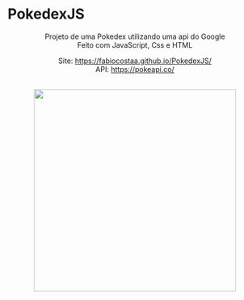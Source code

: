 # PokedexJS
<div align="center">
Projeto de uma Pokedex utilizando uma api do Google
<br>
Feito com JavaScript, Css e HTML


Site:  https://fabiocostaa.github.io/PokedexJS/ <br>
API: https://pokeapi.co/
</div>

<br>

<div align="center">
<img src="https://user-images.githubusercontent.com/101533133/200148488-5a12eed8-0e85-4c6c-a146-7ff320b22819.png" width="400px"
     />
</div>

